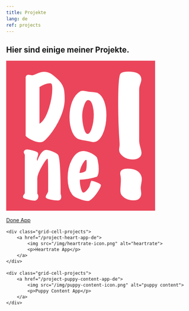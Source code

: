 ```yaml
---
title: Projekte
lang: de
ref: projects
---
```


<h2 class="headline">Hier sind einige meiner Projekte.</h2>

<div class="grid-projects">
   <div class="grid-cell-projects">
        <a href="/project-done-app-de">
            <img src="/img/done-icon.png" alt="Done App">
            <p>Done App</p>
        </a>
    </div>
   
    <div class="grid-cell-projects">
        <a href="/project-heart-app-de">
            <img src="/img/heartrate-icon.png" alt="heartrate">
            <p>Heartrate App</p>
        </a>
    </div>
    
    <div class="grid-cell-projects">
        <a href="/project-puppy-content-app-de">
            <img src="/img/puppy-content-icon.png" alt="puppy content">
            <p>Puppy Content App</p>
        </a>
    </div>
</div>